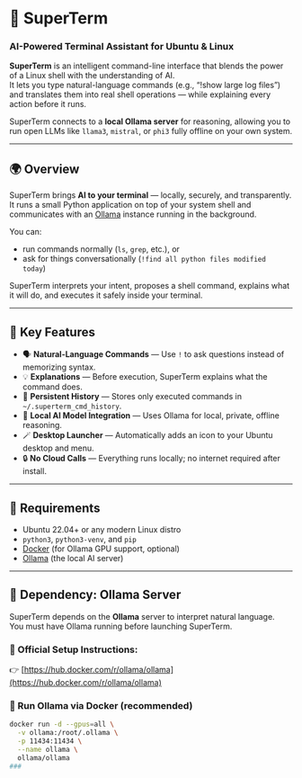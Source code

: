 # 🧠 SuperTerm  
### AI-Powered Terminal Assistant for Ubuntu & Linux

**SuperTerm** is an intelligent command-line interface that blends the power of a Linux shell with the understanding of AI.  
It lets you type natural-language commands (e.g., “!show large log files”) and translates them into real shell operations — while explaining every action before it runs.

SuperTerm connects to a **local Ollama server** for reasoning, allowing you to run open LLMs like `llama3`, `mistral`, or `phi3` fully offline on your own system.

---

## 🌍 Overview

SuperTerm brings **AI to your terminal** — locally, securely, and transparently.  
It runs a small Python application on top of your system shell and communicates with an [Ollama](https://ollama.com) instance running in the background.

You can:
- run commands normally (`ls`, `grep`, etc.), or  
- ask for things conversationally (`!find all python files modified today`)  

SuperTerm interprets your intent, proposes a shell command, explains what it will do, and executes it safely inside your terminal.

---

## 🚀 Key Features

- 🗣️ **Natural-Language Commands** — Use `!` to ask questions instead of memorizing syntax.  
- 💡 **Explanations** — Before execution, SuperTerm explains what the command does.  
- 🧩 **Persistent History** — Stores only executed commands in `~/.superterm_cmd_history`.  
- 🧠 **Local AI Model Integration** — Uses Ollama for local, private, offline reasoning.  
- 🪄 **Desktop Launcher** — Automatically adds an icon to your Ubuntu desktop and menu.  
- 🔒 **No Cloud Calls** — Everything runs locally; no internet required after install.

---

## 🧰 Requirements

- Ubuntu 22.04+ or any modern Linux distro  
- `python3`, `python3-venv`, and `pip`  
- [Docker](https://docs.docker.com/get-docker/) (for Ollama GPU support, optional)  
- [Ollama](https://ollama.com) (the local AI server)

---

## 🧠 Dependency: Ollama Server

SuperTerm depends on the **Ollama** server to interpret natural language.  
You must have Ollama running before launching SuperTerm.

### 🔗 Official Setup Instructions:
👉 [https://hub.docker.com/r/ollama/ollama](https://hub.docker.com/r/ollama/ollama)

### 🐋 Run Ollama via Docker (recommended)
```bash
docker run -d --gpus=all \
  -v ollama:/root/.ollama \
  -p 11434:11434 \
  --name ollama \
  ollama/ollama
### 

